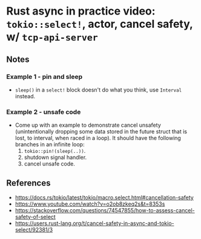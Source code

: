 # Rust async in practice video: `tokio::select!`, actor, cancel safety, w/ `tcp-api-server`

## Notes

### Example 1 - pin and sleep

- `sleep()` in a `select!` block doesn't do what you think, use `Interval` instead.

### Example 2 - unsafe code

- Come up with an example to demonstrate cancel unsafety (unintentionally dropping some
  data stored in the future struct that is lost, to interval, when raced in a loop). It
  should have the following branches in an infinite loop:
  1. `tokio::pin!(sleep(..))`.
  2. shutdown signal handler.
  3. cancel unsafe code.

## References

- https://docs.rs/tokio/latest/tokio/macro.select.html#cancellation-safety
- https://www.youtube.com/watch?v=o2ob8zkeq2s&t=8353s
- https://stackoverflow.com/questions/74547855/how-to-assess-cancel-safety-of-select
- https://users.rust-lang.org/t/cancel-safety-in-async-and-tokio-select/92381/3
